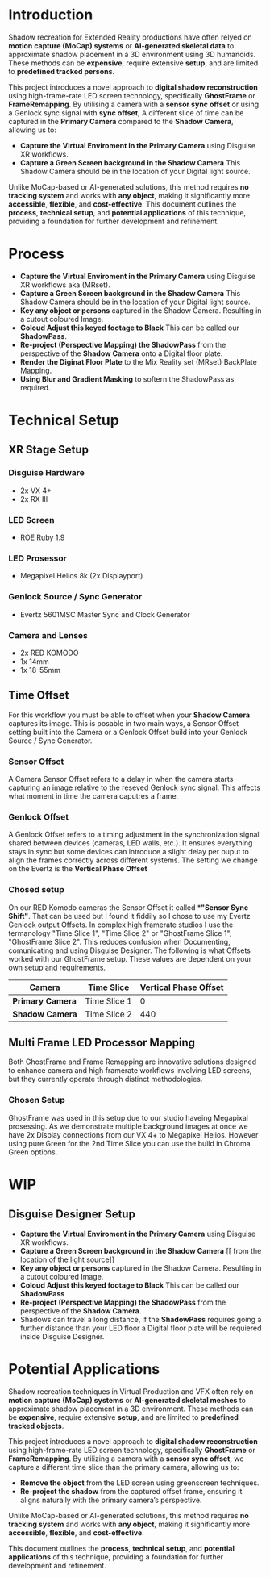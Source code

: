 # Introduction
Shadow recreation for Extended Reality productions have often relyed on **motion capture (MoCap) systems** or **AI-generated skeletal data** to approximate shadow placement in a 3D environment using 3D humanoids. These methods can be **expensive**, require extensive **setup**, and are limited to **predefined tracked persons**.

This project introduces a novel approach to **digital shadow reconstruction** using high-frame-rate LED screen technology, specifically **GhostFrame** or **FrameRemapping**. 
By utilising a camera with a **sensor sync offset** or using a Genlock sync signal with **sync offset**, A different slice of time can be captured in the **Primary Camera** compared to the **Shadow Camera**, allowing us to:
- **Capture the Virtual Enviroment in the Primary Camera** using Disguise XR workflows. 
- **Capture a Green Screen background in the Shadow Camera** This Shadow Camera should be in the location of your Digital light source.

Unlike MoCap-based or AI-generated solutions, this method requires **no tracking system** and works with **any object**, making it significantly more **accessible**, **flexible**, and **cost-effective**.
This document outlines the **process**, **technical setup**, and **potential applications** of this technique, providing a foundation for further development and refinement.


# Process

- **Capture the Virtual Enviroment in the Primary Camera** using Disguise XR workflows aka (MRset). 
- **Capture a Green Screen background in the Shadow Camera** This Shadow Camera should be in the location of your Digital light source.
- **Key any object or persons** captured in the Shadow Camera. Resulting in a cutout coloured Image.
- **Coloud Adjust this keyed footage to Black** This can be called our **ShadowPass**.
- **Re-project (Perspective Mapping) the ShadowPass** from the perspective of the **Shadow Camera** onto a Digital floor plate.
- **Render the Diginat Floor Plate** to the Mix Reality set (MRset) BackPlate Mapping.
- **Using Blur and Gradient Masking** to softern the ShadowPass as required.




# Technical Setup

## XR Stage Setup 
### Disguise Hardware
- 2x VX 4+
- 2x RX III
### LED Screen
- ROE Ruby 1.9
### LED Prosessor
- Megapixel Helios 8k (2x Displayport)
### Genlock Source / Sync Generator
- Evertz 5601MSC Master Sync and Clock Generator
### Camera and Lenses
- 2x RED KOMODO
- 1x 14mm
- 1x 18-55mm

## Time Offset
For this workflow you must be able to offset when your  **Shadow Camera** captures its image. This is posable in two main ways, a Sensor Offset setting built into the Camera or a Genlock Offset build into your Genlock Source / Sync Generator.
### Sensor Offset
A Camera Sensor Offset refers to a delay in when the camera starts capturing an image relative to the reseved Genlock sync signal. This affects what moment in time the camera caputres a frame.
### Genlock Offset
A Genlock Offset refers to a timing adjustment in the synchronization signal shared between devices (cameras, LED walls, etc.). It ensures everything stays in sync but some devices can introduce a slight delay per ouput to align the frames correctly across different systems.
The setting we change on the Evertz is the **Vertical Phase Offset**

### Chosed setup
On our RED Komodo cameras the Sensor Offset it called ***"Sensor Sync Shift"**. That can be used but I found it fiddily so I chose to use my Evertz Genlock output Offsets. 
In complex high framerate studios I use the termanology "Time Slice 1", "Time Slice 2" or "GhostFrame Slice 1", "GhostFrame Slice 2". This reduces confusion when Documenting, comunicating and using Disguise Designer. 
The following is what Offsets worked with our GhostFrame setup. These values are dependent on your own setup and requirements.


| Camera           | Time Slice   | Vertical Phase Offset |
|------------------|--------------|-----------------------|
| **Primary Camera** | Time Slice 1 | 0                     |
| **Shadow Camera**  | Time Slice 2 | 440                   |




## Multi Frame LED Processor Mapping
Both GhostFrame and Frame Remapping are innovative solutions designed to enhance camera and high framerate workflows involving LED screens, but they currently operate through distinct methodologies.

### Chosen Setup
GhostFrame was used in this setup due to our studio haveing Megapixal prosessing. As we demonstrate multiple background images at once we have 2x Display connections from our VX 4+ to Megapixel Helios. 
However using pure Green for the 2nd Time Slice you can use the build in Chroma Green options.



# WIP

## Disguise Designer Setup




- **Capture the Virtual Enviroment in the Primary Camera** using Disguise XR workflows. 
- **Capture a Green Screen background in the Shadow Camera** [[ from the location of the light source]]
- **Key any object or persons** captured in the Shadow Camera. Resulting in a cutout coloured Image.
- **Coloud Adjust this keyed footage to Black** This can be called our **ShadowPass**
- **Re-project (Perspective Mapping) the ShadowPass** from the perspective of the **Shadow Camera**. 
- Shadows can travel a long distance, if the **ShadowPass** requires going a further distance than your LED floor a Digital floor plate will be requiered inside Disguise Designer.

# Potential Applications
  








Shadow recreation techniques in Virtual Production and VFX often rely on **motion capture (MoCap) systems** or **AI-generated skeletal meshes** to approximate shadow placement in a 3D environment. These methods can be **expensive**, require extensive **setup**, and are limited to **predefined tracked objects**.

This project introduces a novel approach to **digital shadow reconstruction** using high-frame-rate LED screen technology, specifically **GhostFrame** or **FrameRemapping**. By utilizing a camera with a **sensor sync offset**, we capture a different time slice than the primary camera, allowing us to:

- **Remove the object** from the LED screen using greenscreen techniques.
- **Re-project the shadow** from the captured offset frame, ensuring it aligns naturally with the primary camera’s perspective.

Unlike MoCap-based or AI-generated solutions, this method requires **no tracking system** and works with **any object**, making it significantly more **accessible**, **flexible**, and **cost-effective**.

This document outlines the **process**, **technical setup**, and **potential applications** of this technique, providing a foundation for further development and refinement.
